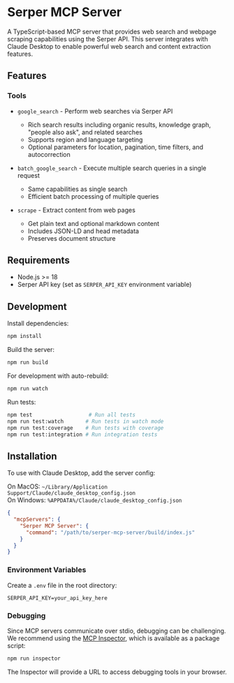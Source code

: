# Serper MCP Server

A TypeScript-based MCP server that provides web search and webpage scraping capabilities using the Serper API. This server integrates with Claude Desktop to enable powerful web search and content extraction features.

## Features

### Tools

- `google_search` - Perform web searches via Serper API
  - Rich search results including organic results, knowledge graph, "people also ask", and related searches
  - Supports region and language targeting
  - Optional parameters for location, pagination, time filters, and autocorrection
  
- `batch_google_search` - Execute multiple search queries in a single request
  - Same capabilities as single search
  - Efficient batch processing of multiple queries
  
- `scrape` - Extract content from web pages
  - Get plain text and optional markdown content
  - Includes JSON-LD and head metadata
  - Preserves document structure

## Requirements

- Node.js >= 18
- Serper API key (set as `SERPER_API_KEY` environment variable)

## Development

Install dependencies:
```bash
npm install
```

Build the server:
```bash
npm run build
```

For development with auto-rebuild:
```bash
npm run watch
```

Run tests:
```bash
npm test                  # Run all tests
npm run test:watch       # Run tests in watch mode
npm run test:coverage    # Run tests with coverage
npm run test:integration # Run integration tests
```

## Installation

To use with Claude Desktop, add the server config:

On MacOS: `~/Library/Application Support/Claude/claude_desktop_config.json`  
On Windows: `%APPDATA%/Claude/claude_desktop_config.json`

```json
{
  "mcpServers": {
    "Serper MCP Server": {
      "command": "/path/to/serper-mcp-server/build/index.js"
    }
  }
}
```

### Environment Variables

Create a `.env` file in the root directory:

```
SERPER_API_KEY=your_api_key_here
```

### Debugging

Since MCP servers communicate over stdio, debugging can be challenging. We recommend using the [MCP Inspector](https://github.com/modelcontextprotocol/inspector), which is available as a package script:

```bash
npm run inspector
```

The Inspector will provide a URL to access debugging tools in your browser.
